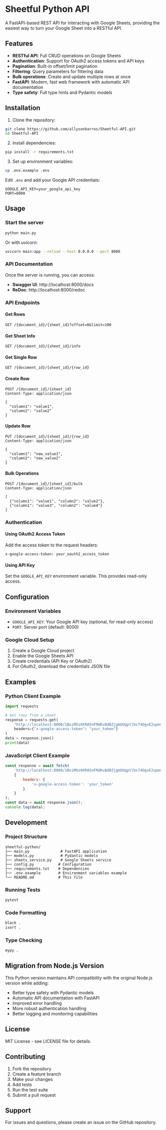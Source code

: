 # Sheetful Python API

A FastAPI-based REST API for interacting with Google Sheets, providing the easiest way to turn your Google Sheet into a RESTful API.

## Features

- **RESTful API**: Full CRUD operations on Google Sheets
- **Authentication**: Support for OAuth2 access tokens and API keys
- **Pagination**: Built-in offset/limit pagination
- **Filtering**: Query parameters for filtering data
- **Bulk operations**: Create and update multiple rows at once
- **FastAPI**: Modern, fast web framework with automatic API documentation
- **Type safety**: Full type hints and Pydantic models

## Installation

1. Clone the repository:
```bash
git clone https://github.com/allysonbarros/Sheetful-API.git
cd Sheetful-API
```

2. Install dependencies:
```bash
pip install -r requirements.txt
```

3. Set up environment variables:
```bash
cp .env.example .env
```

Edit `.env` and add your Google API credentials:
```env
GOOGLE_API_KEY=your_google_api_key
PORT=8000
```

## Usage

### Start the server

```bash
python main.py
```

Or with uvicorn:
```bash
uvicorn main:app --reload --host 0.0.0.0 --port 8000
```

### API Documentation

Once the server is running, you can access:
- **Swagger UI**: http://localhost:8000/docs
- **ReDoc**: http://localhost:8000/redoc

### API Endpoints

#### Get Rows
```http
GET /{document_id}/{sheet_id}?offset=0&limit=100
```

#### Get Sheet Info
```http
GET /{document_id}/{sheet_id}/info
```

#### Get Single Row
```http
GET /{document_id}/{sheet_id}/{row_id}
```

#### Create Row
```http
POST /{document_id}/{sheet_id}
Content-Type: application/json

{
  "column1": "value1",
  "column2": "value2"
}
```

#### Update Row
```http
PUT /{document_id}/{sheet_id}/{row_id}
Content-Type: application/json

{
  "column1": "new_value1",
  "column2": "new_value2"
}
```

#### Bulk Operations
```http
POST /{document_id}/{sheet_id}/bulk
Content-Type: application/json

[
  {"column1": "value1", "column2": "value2"},
  {"column1": "value3", "column2": "value4"}
]
```

### Authentication

#### Using OAuth2 Access Token
Add the access token to the request headers:
```http
x-google-access-token: your_oauth2_access_token
```

#### Using API Key
Set the `GOOGLE_API_KEY` environment variable. This provides read-only access.

## Configuration

### Environment Variables

- `GOOGLE_API_KEY`: Your Google API key (optional, for read-only access)
- `PORT`: Server port (default: 8000)

### Google Cloud Setup

1. Create a Google Cloud project
2. Enable the Google Sheets API
3. Create credentials (API Key or OAuth2)
4. For OAuth2, download the credentials JSON file

## Examples

### Python Client Example

```python
import requests

# Get rows from a sheet
response = requests.get(
    "http://localhost:8000/1BxiMVs0XRA5nFMdKvBdBZjgmUUqptlbs74OgvE2upms/0",
    headers={"x-google-access-token": "your_token"}
)
data = response.json()
print(data)
```

### JavaScript Client Example

```javascript
const response = await fetch(
    'http://localhost:8000/1BxiMVs0XRA5nFMdKvBdBZjgmUUqptlbs74OgvE2upms/0',
    {
        headers: {
            'x-google-access-token': 'your_token'
        }
    }
);
const data = await response.json();
console.log(data);
```

## Development

### Project Structure

```
sheetful-python/
├── main.py              # FastAPI application
├── models.py            # Pydantic models
├── sheets_service.py    # Google Sheets service
├── config.py           # Configuration
├── requirements.txt    # Dependencies
├── .env.example        # Environment variables example
└── README.md           # This file
```

### Running Tests

```bash
pytest
```

### Code Formatting

```bash
black .
isort .
```

### Type Checking

```bash
mypy .
```

## Migration from Node.js Version

This Python version maintains API compatibility with the original Node.js version while adding:

- Better type safety with Pydantic models
- Automatic API documentation with FastAPI
- Improved error handling
- More robust authentication handling
- Better logging and monitoring capabilities

## License

MIT License - see LICENSE file for details.

## Contributing

1. Fork the repository
2. Create a feature branch
3. Make your changes
4. Add tests
5. Run the test suite
6. Submit a pull request

## Support

For issues and questions, please create an issue on the GitHub repository.
